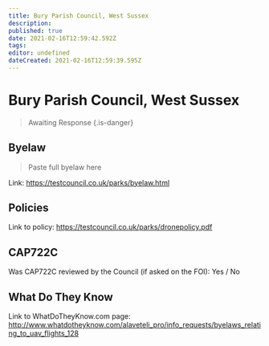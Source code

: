 ```yaml
---
title: Bury Parish Council, West Sussex
description: 
published: true
date: 2021-02-16T12:59:42.592Z
tags: 
editor: undefined
dateCreated: 2021-02-16T12:59:39.595Z
---
```


# Bury Parish Council, West Sussex
>  Awaiting Response
> {.is-danger}

## Byelaw
> Paste full byelaw here

Link:
https://testcouncil.co.uk/parks/byelaw.html

## Policies
Link to policy:
https://testcouncil.co.uk/parks/dronepolicy.pdf

## CAP722C

Was CAP722C reviewed by the Council (if asked on the FOI): Yes / No

## What Do They Know

Link to WhatDoTheyKnow.com page:
http://www.whatdotheyknow.com/alaveteli_pro/info_requests/byelaws_relating_to_uav_flights_128

